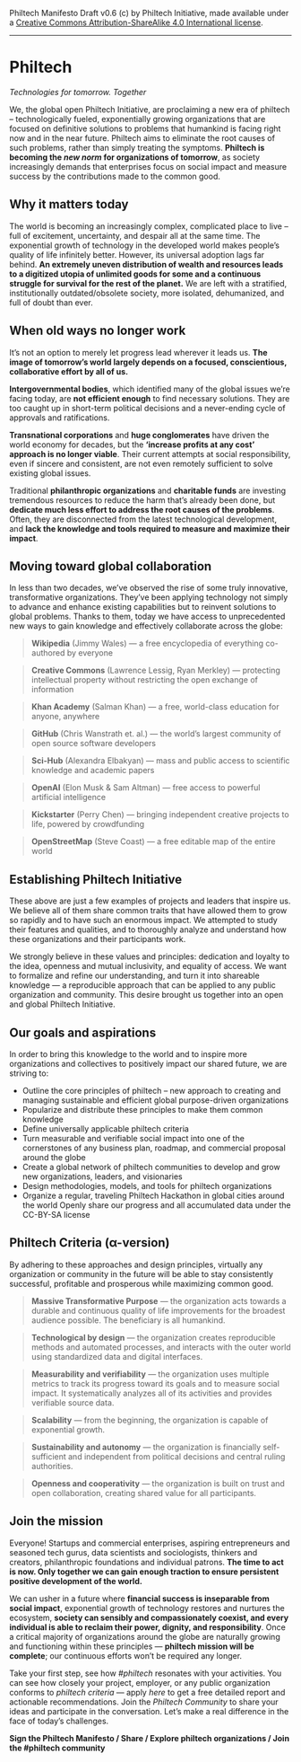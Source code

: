 Philtech Manifesto Draft v0.6 (c) by Philtech Initiative, made available under a [Creative Commons Attribution-ShareAlike 4.0 International license](https://creativecommons.org/licenses/by-sa/4.0/).

-----
# Philtech
_Technologies for tomorrow. Together_

We, the global open Philtech Initiative, are proclaiming a new era of philtech – technologically fueled, exponentially growing organizations that are focused on definitive solutions to problems that humankind is facing right now and in the near future. Philtech aims to eliminate the root causes of such problems, rather than simply treating the symptoms. **Philtech is becoming the *new norm* for organizations of tomorrow**, as society increasingly demands that enterprises focus on social impact and measure success by the contributions made to the common good.

## Why it matters today

The world is becoming an increasingly complex, complicated place to live – full of excitement, uncertainty, and despair all at the same time. The exponential growth of technology in the developed world makes people’s quality of life infinitely better. However, its universal adoption lags far behind. **An extremely uneven distribution of wealth and resources leads to a digitized utopia of unlimited goods for some and a continuous struggle for survival for the rest of the planet.** We are left with a stratified, institutionally outdated/obsolete society, more isolated, dehumanized, and full of doubt than ever.

## When old ways no longer work

It’s not an option to merely let progress lead wherever it leads us. **The image of tomorrow’s world largely depends on a focused, conscientious, collaborative effort by all of us.**

**Intergovernmental bodies**, which identified many of the global issues we’re facing today, are **not efficient enough** to find necessary solutions. They are too caught up in short-term political decisions and a never-ending cycle of approvals and ratifications.

**Transnational corporations** and **huge conglomerates** have driven the world economy for decades, but the **‘increase profits at any cost’ approach is no longer viable**. Their current attempts at social responsibility, even if sincere and consistent, are not even remotely sufficient to solve existing global issues.

Traditional **philanthropic organizations** and **charitable funds** are investing tremendous resources to reduce the harm that’s already been done, but **dedicate much less effort to address the root causes of the problems**. Often, they are disconnected from the latest technological development, and **lack the knowledge and tools required to measure and maximize their impact**.

## Moving toward global collaboration

In less than two decades, we’ve observed the rise of some truly innovative, transformative organizations. They’ve been applying technology not simply to advance and enhance existing capabilities but to reinvent solutions to global problems. Thanks to them, today we have access to unprecedented new ways to gain knowledge and effectively collaborate across the globe:
 
> **Wikipedia** (Jimmy Wales) — a free encyclopedia of everything co-authored by everyone

> **Creative Commons** (Lawrence Lessig, Ryan Merkley) — protecting intellectual property without restricting the open exchange of information

> **Khan Academy** (Salman Khan) — a free, world-class education for anyone, anywhere

> **GitHub** (Chris Wanstrath et. al.) — the world’s largest community of open source software developers

> **Sci-Hub** (Alexandra Elbakyan) — mass and public access to scientific knowledge and academic papers

> **OpenAI** (Elon Musk & Sam Altman) — free access to powerful artificial intelligence

> **Kickstarter** (Perry Chen) — bringing independent creative projects to life, powered by crowdfunding

> **OpenStreetMap** (Steve Coast) — a free editable map of the entire world

## Establishing Philtech Initiative

These above are just a few examples of projects and leaders that inspire us. We believe all of them share common traits that have allowed them to grow so rapidly and to have such an enormous impact. We attempted to study their features and qualities, and to thoroughly analyze and understand how these organizations and their participants work.

We strongly believe in these values and principles: dedication and loyalty to the idea, openness and mutual inclusivity, and equality of access. We want to formalize and refine our understanding, and turn it into shareable knowledge — a reproducible approach that can be applied to any public organization and community. This desire brought us together into an open and global Philtech Initiative.

## Our goals and aspirations

In order to bring this knowledge to the world and to inspire more organizations and collectives to positively impact our shared future, we are striving to:

- Outline the core principles of philtech – new approach to creating and managing sustainable and efficient global purpose-driven organizations
- Popularize and distribute these principles to make them common knowledge
- Define universally applicable philtech criteria
- Turn measurable and verifiable social impact into one of the cornerstones of any business plan, roadmap, and commercial proposal around the globe
- Create a global network of philtech communities to develop and grow new organizations, leaders, and visionaries
- Design methodologies, models, and tools for philtech organizations
- Organize a regular, traveling Philtech Hackathon in global cities around the world
Openly share our progress and all accumulated data under the CC-BY-SA license

## Philtech Criteria (α-version)

By adhering to these approaches and design principles, virtually any organization or community in the future will be able to stay consistently successful, profitable and prosperous while maximizing common good.

> **Massive Transformative Purpose** — the organization acts towards a durable and continuous quality of life improvements for the broadest audience possible. The beneficiary is all humankind.

> **Technological by design** — the organization creates reproducible methods and automated processes, and interacts with the outer world using standardized data and digital interfaces.

> **Measurability and verifiability** — the organization uses multiple metrics to track its progress toward its goals and to measure social impact. It systematically analyzes all of its activities and provides verifiable source data.

> **Scalability** — from the beginning, the organization is capable of exponential growth.

> **Sustainability and autonomy** — the organization is financially self-sufficient and independent from political decisions and central ruling authorities.

> **Openness and cooperativity** — the organization is built on trust and open collaboration, creating shared value for all participants.

## Join the mission

Everyone! Startups and commercial enterprises, aspiring entrepreneurs and seasoned tech gurus, data scientists and sociologists, thinkers and creators, philanthropic foundations and individual patrons. **The time to act is now. Only together we can gain enough traction to ensure persistent positive development of the world.**

We can usher in a future where **financial success is inseparable from social impact**, exponential growth of technology restores and nurtures the ecosystem, **society can sensibly and compassionately coexist, and every individual is able to reclaim their power, dignity, and responsibility**. Once a critical majority of organizations around the globe are naturally growing and functioning within these principles — **philtech mission will be complete**; our continuous efforts won’t be required any longer.

Take your first step, see how *#philtech* resonates with your activities. You can see how closely your project, employer, or any public organization conforms to *philtech criteria* — apply _here_ to get a free detailed report and actionable recommendations. Join the _Philtech Community_ to share your ideas and participate in the conversation. Let’s make a real difference in the face of today’s challenges.

**Sign the Philtech Manifesto / Share / Explore philtech organizations / Join the #philtech community**